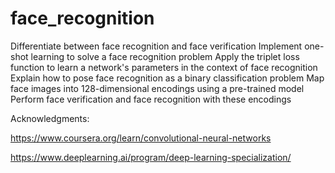 # face_recognition
Differentiate between face recognition and face verification
Implement one-shot learning to solve a face recognition problem
Apply the triplet loss function to learn a network's parameters in the context of face recognition
Explain how to pose face recognition as a binary classification problem
Map face images into 128-dimensional encodings using a pre-trained model
Perform face verification and face recognition with these encodings

Acknowledgments:

https://www.coursera.org/learn/convolutional-neural-networks

https://www.deeplearning.ai/program/deep-learning-specialization/
